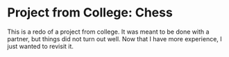 # Project from College: Chess

This is a redo of a project from college. It was meant to be done with a partner, but things did not turn out well. 
Now that I have more experience, I just wanted to revisit it.
